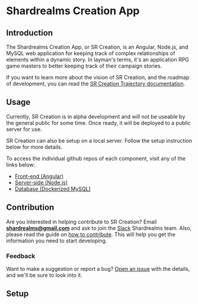 # Shardrealms Creation App

## Introduction

The Shardrealms Creation App, or SR Creation, is an Angular, Node.js, and MySQL web application for keeping track of complex relationships of elements within a dynamic story.  In layman's terms, it's an application RPG game masters to better keeping track of their campaign stories.

If you want to learn more about the vision of SR Creation, and the roadmap of development, you can read the [SR Creation Trajectory documentation](https://docs.google.com/document/d/1PA-q3xuqiZ23GHVwhrXzh8W-luoWdYA5hnjD1i4PKU0/edit?usp=sharing).

## Usage

Currently, SR Creation is in alpha development and will not be useable by the general public for some time.  Once ready, it will be deployed to a public server for use.

SR Creation can also be setup on a local server.  Follow the setup instruction below for more details.

To access the individual github repos of each component, visit any of the links below:

* [Front-end (Angular)](https://github.com/rhyeen/sr_creation_app)
* [Server-side (Node.js)](https://github.com/rhyeen/sr_creation_ng2)
* [Database (Dockerized MySQL)](https://github.com/rhyeen/sr_creation_db)

## Contribution

Are you interested in helping contribute to SR Creation?  Email **shardrealms@gmail.com** and ask to join the [Slack](https://slack.com) Shardrealms team.  Also, please read the guide on [how to contribute](https://docs.google.com/document/d/1N7M8Pnf3RwgiXmmPYvvdhK8OkSyywJyVe8-ntI6I2O8/edit?usp=sharing).  This will help you get the information you need to start developing.

### Feedback

Want to make a suggestion or report a bug?  [Open an issue](https://github.com/rhyeen/sr_creation/issues) with the details, and we'll be sure to look into it.

## Setup